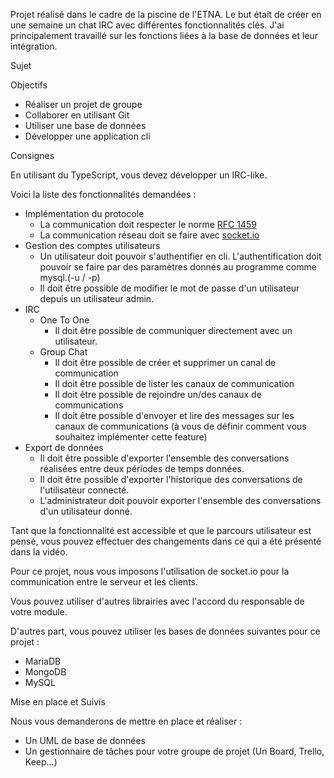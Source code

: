 Projet réalisé dans le cadre de la piscine de l'ETNA. Le but était de créer en une semaine un chat IRC avec différentes fonctionnalités clés.
J'ai principalement travaillé sur les fonctions liées à la base de données et leur intégration.

Sujet
<html><body>
</div><div class="panel-heading panel-objective">Objectifs</div><div class="panel-body"><ul>
<li>Réaliser un projet de groupe</li>
<li>Collaborer en utilisant Git</li>
<li>Utiliser une base de données</li>
<li>Développer une application cli</li>
</ul>
</div><div class="panel-heading panel-project">Consignes</div><div class="panel-body"><p>En utilisant du TypeScript, vous devez développer un IRC-like.</p>
<p>Voici la liste des fonctionnalités demandées :</p>
<ul>
<li>Implémentation du protocole<ul>
<li>La communication doit respecter le norme <a target="_blank" href="http://abcdrfc.free.fr/rfc-vf/rfc1459.html" title="null">RFC 1459</a></li>
<li>La communication réseau doit se faire avec <a target="_blank" href="https://socket.io" title="null">socket.io</a></li>
</ul>
</li>
<li>Gestion des comptes utilisateurs<ul>
<li>Un utilisateur doit pouvoir s'authentifier en cli. L'authentification doit pouvoir se faire par des paramètres donnés au programme comme mysql.(-u / -p)</li>
<li>Il doit être possible de modifier le mot de passe d'un utilisateur depuis un utilisateur admin.</li>
</ul>
</li>
<li>IRC<ul>
<li>One To One <ul>
<li>Il doit être possible de communiquer directement avec un utilisateur.</li>
</ul>
</li>
<li>Group Chat<ul>
<li>Il doit être possible de créer et supprimer un canal de communication</li>
<li>Il doit être possible de lister les canaux de communication</li>
<li>Il doit être possible de rejoindre un/des canaux de communications</li>
<li>Il doit être possible d'envoyer et lire des messages sur les canaux de communications (à vous de définir comment vous souhaitez implémenter cette feature)</li>
</ul>
</li>
</ul>
</li>
<li>Export de données <ul>
<li>Il doit être possible d'exporter l'ensemble des conversations réalisées entre deux périodes de temps données.</li>
<li>Il doit être possible d'exporter l'historique des conversations de l'utilisateur connecté.</li>
<li>L'administrateur doit pouvoir exporter l'ensemble des conversations d'un utilisateur donné.</li>
</ul>
</li>
</ul>
<p>Tant que la fonctionnalité est accessible et que le parcours utilisateur est pensé, vous pouvez effectuer des changements dans ce qui a été présenté dans la vidéo.</p>
<p>Pour ce projet, nous vous imposons l'utilisation de&nbsp;socket.io&nbsp;pour la communication entre le serveur et les clients.</p>
<p>Vous pouvez utiliser d'autres librairies avec l'accord du responsable de votre module.</p>
<p>D'autres part, vous pouvez utiliser les bases de données suivantes pour ce projet :</p>
<ul>
<li>MariaDB</li>
<li>MongoDB</li>
<li>MySQL</li>
</ul>
</div><div class="panel-heading panel-project">Mise en place et Suivis</div><div class="panel-body"><p>Nous vous demanderons de mettre en place et réaliser :</p>
<ul>
<li>Un UML de base de données</li>
<li>Un gestionnaire de tâches pour votre groupe de projet (Un Board, Trello, Keep...)</li>
</ul>
</div></body></html>
